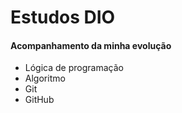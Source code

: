 # Estudos DIO

#### Acompanhamento da minha evolução

- Lógica de programação
- Algoritmo
- Git
- GitHub

